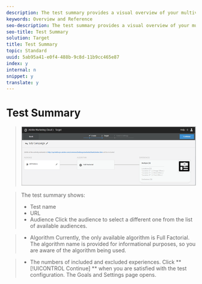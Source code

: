 ```yaml
---
description: The test summary provides a visual overview of your multivariate test.
keywords: Overview and Reference
seo-description: The test summary provides a visual overview of your multivariate test.
seo-title: Test Summary
solution: Target
title: Test Summary
topic: Standard
uuid: 5ab95a41-e0f4-488b-9c8d-11b9cc465e87
index: y
internal: n
snippet: y
translate: y
---
```


# Test Summary


>![](../../../assets/summary2.png) 

>The test summary shows: 
>
>* Test name
>* URL
>* Audience Click the audience to select a different one from the list of available audiences. 

>* Algorithm Currently, the only available algorithm is Full Factorial. The algorithm name is provided for informational purposes, so you are aware of the algorithm being used. 

>* The numbers of included and excluded experiences.
>Click ** [!UICONTROL  Continue] ** when you are satisfied with the test configuration. The Goals and Settings page opens. 
